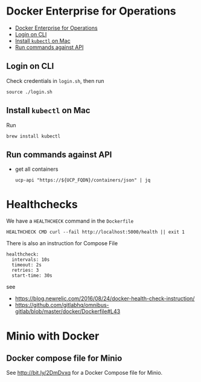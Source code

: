 Docker Enterprise for Operations
================================

[TOC levels=1-3]: # " "

- [Docker Enterprise for Operations](#docker-enterprise-for-operations)
- [Login on CLI](#login-on-cli)
- [Install `kubectl` on Mac](#install-kubectl-on-mac)
- [Run commands against API](#run-commands-against-api)


Login on CLI
------------

Check credentials in `login.sh`, then run

    source ./login.sh


Install `kubectl` on Mac
------------------------

Run

    brew install kubectl


Run commands against API
------------------------

* get all containers

   ```
   ucp-api "https://${UCP_FQDN}/containers/json" | jq
   ```


Healthchecks
============

We have a `HEALTHCHECK` command in the `Dockerfile`

    HEALTHCHECK CMD curl --fail http://localhost:5000/health || exit 1

There is also an instruction for Compose File

    healthcheck:
      intervals: 10s
      timeout: 2s
      retries: 3
      start-time: 30s

see

* https://blog.newrelic.com/2016/08/24/docker-health-check-instruction/
* https://github.com/gitlabhq/omnibus-gitlab/blob/master/docker/Dockerfile#L43


Minio with Docker
=================

Docker compose file for Minio
-----------------------------

See http://bit.ly/2DmDvxq for a Docker Compose file for Minio.